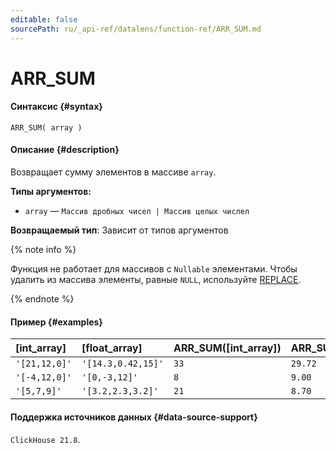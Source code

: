 ```yaml
---
editable: false
sourcePath: ru/_api-ref/datalens/function-ref/ARR_SUM.md
---
```


# ARR_SUM



#### Синтаксис {#syntax}


```
ARR_SUM( array )
```

#### Описание {#description}
Возвращает сумму элементов в массиве `array`.

**Типы аргументов:**
- `array` — `Массив дробных чисел | Массив целых числел`


**Возвращаемый тип**: Зависит от типов аргументов

{% note info %}

Функция не работает для массивов с `Nullable` элементами. Чтобы удалить из массива элементы, равные `NULL`, используйте [REPLACE](REPLACE_ARRAY.md).

{% endnote %}


#### Пример {#examples}



| **[int_array]**   | **[float_array]**   | **ARR_SUM([int_array])**   | **ARR_SUM([float_array])**   |
|:------------------|:--------------------|:---------------------------|:-----------------------------|
| `'[21,12,0]'`     | `'[14.3,0.42,15]'`  | `33`                       | `29.72`                      |
| `'[-4,12,0]'`     | `'[0,-3,12]'`       | `8`                        | `9.00`                       |
| `'[5,7,9]'`       | `'[3.2,2.3,3.2]'`   | `21`                       | `8.70`                       |




#### Поддержка источников данных {#data-source-support}

`ClickHouse 21.8`.
